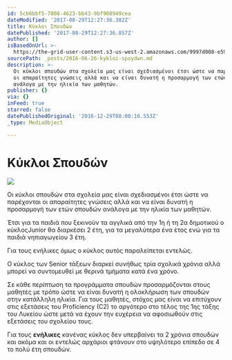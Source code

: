 ```yaml
---
id: 5cb6bbf5-7008-4623-bb43-9bf908949cea
dateModified: '2017-08-29T12:27:36.382Z'
title: Κύκλοι Σπουδών
datePublished: '2017-08-29T12:27:36.857Z'
author: []
isBasedOnUrl: >-
  https://the-grid-user-content.s3-us-west-2.amazonaws.com/9997d008-e59a-4143-9838-f099768baae4.jpg
sourcePath: _posts/2016-06-26-kykloi-spoydwn.md
description: >-
  Οι κύκλοι σπουδών στα σχολεία μας είναι σχεδιασμένοι έτσι ώστε να παρέχονται
  οι απαραίτητες γνώσεις αλλά και να είναι δυνατή η προσαρμογή των ετών σπουδών
  ανάλογα με την ηλικία των μαθητών.
publisher: {}
via: {}
inFeed: true
starred: false
datePublishedOriginal: '2016-12-29T08:00:16.553Z'
_type: MediaObject

---
```

# Κύκλοι Σπουδών
![](https://the-grid-user-content.s3-us-west-2.amazonaws.com/9997d008-e59a-4143-9838-f099768baae4.jpg)

Οι κύκλοι σπουδών στα σχολεία μας είναι σχεδιασμένοι έτσι ώστε να παρέχονται οι απαραίτητες γνώσεις αλλά και να είναι δυνατή η προσαρμογή των ετών σπουδών ανάλογα με την ηλικία των μαθητών.

Έτσι για τα παιδιά που ξεκινούν τα αγγλικά από την 1η ή τη 2α δημοτικού ο κύκλοςJunior θα διαρκέσει 2 έτη, για τα μεγαλύτερα ένα έτος ενώ για τα παιδιά νηπιαγωγείου 3 έτη.

Για τους ενήλικες όμως ο κύκλος αυτός παραλείπεται εντελώς.

Ο κύκλος των Senior τάξεων διαρκεί συνήθως τρία σχολικά χρόνια αλλά μπορεί να συντομευθεί με θερινά τμήματα κατά ένα χρόνο.

Σε κάθε περίπτωση τα προγράμματα σπουδών προσαρμόζονται στους μαθητές με τρόπο ώστε να είναι δυνατή η ολοκλήρωση των σπουδών στην κατάλληλη ηλικία. Για τους μαθητές, στόχος μας είναι να επιτύχουν στις εξετάσεις του Proficiency (C2) το αργότερο στο τέλος της 1ης τάξης του Λυκείου ώστε μετά να έχουν την ευχέρεια να αφοσιωθούν στις εξετάσεις του σχολείου τους.

Για τους **ενήλικες** κανένας κύκλος δεν υπερβαίνει τα 2 χρόνια σπουδών και ακόμα και οι εντελώς αρχάριοι φτάνουν στο υψηλότερο επίπεδο σε 4 το πολύ έτη σπουδών.